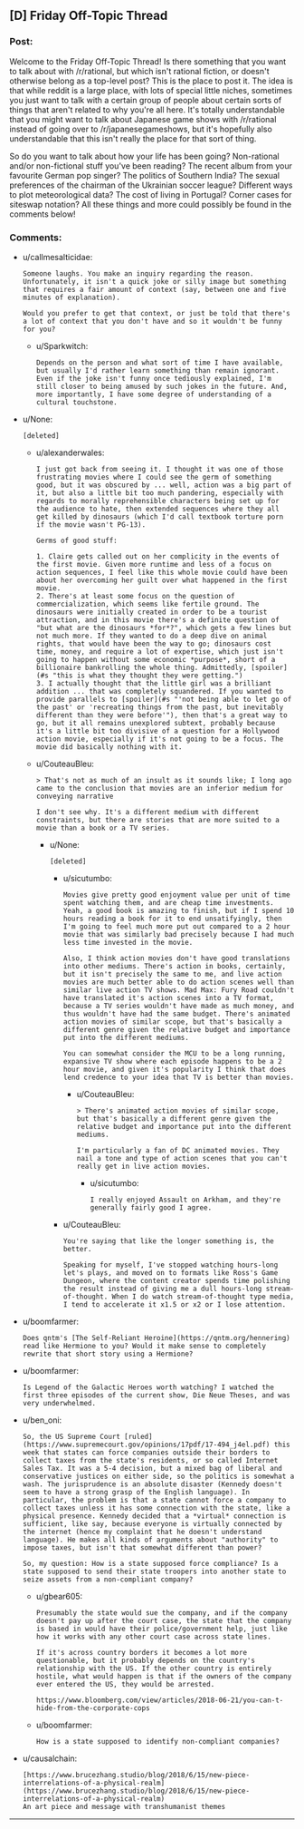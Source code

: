 ## [D] Friday Off-Topic Thread

### Post:

Welcome to the Friday Off-Topic Thread! Is there something that you want to talk about with /r/rational, but which isn't rational fiction, or doesn't otherwise belong as a top-level post? This is the place to post it. The idea is that while reddit is a large place, with lots of special little niches, sometimes you just want to talk with a certain group of people about certain sorts of things that aren't related to why you're all here. It's totally understandable that you might want to talk about Japanese game shows with /r/rational instead of going over to /r/japanesegameshows, but it's hopefully also understandable that this isn't really the place for that sort of thing.

So do you want to talk about how your life has been going? Non-rational and/or non-fictional stuff you've been reading? The recent album from your favourite German pop singer? The politics of Southern India? The sexual preferences of the chairman of the Ukrainian soccer league? Different ways to plot meteorological data? The cost of living in Portugal? Corner cases for siteswap notation? All these things and more could possibly be found in the comments below!


### Comments:

- u/callmesalticidae:
  ```
  Someone laughs. You make an inquiry regarding the reason. Unfortunately, it isn't a quick joke or silly image but something that requires a fair amount of context (say, between one and five minutes of explanation). 

  Would you prefer to get that context, or just be told that there's a lot of context that you don't have and so it wouldn't be funny for you?
  ```

  - u/Sparkwitch:
    ```
    Depends on the person and what sort of time I have available, but usually I'd rather learn something than remain ignorant. Even if the joke isn't funny once tediously explained, I'm still closer to being amused by such jokes in the future. And, more importantly, I have some degree of understanding of a cultural touchstone.
    ```

- u/None:
  ```
  [deleted]
  ```

  - u/alexanderwales:
    ```
    I just got back from seeing it. I thought it was one of those frustrating movies where I could see the germ of something good, but it was obscured by ... well, action was a big part of it, but also a little bit too much pandering, especially with regards to morally reprehensible characters being set up for the audience to hate, then extended sequences where they all get killed by dinosaurs (which I'd call textbook torture porn if the movie wasn't PG-13).

    Germs of good stuff:

    1. Claire gets called out on her complicity in the events of the first movie. Given more runtime and less of a focus on action sequences, I feel like this whole movie could have been about her overcoming her guilt over what happened in the first movie.
    2. There's at least some focus on the question of commercialization, which seems like fertile ground. The dinosaurs were initially created in order to be a tourist attraction, and in this movie there's a definite question of "but what are the dinosaurs *for*?", which gets a few lines but not much more. If they wanted to do a deep dive on animal rights, that would have been the way to go; dinosaurs cost time, money, and require a lot of expertise, which just isn't going to happen without some economic *purpose*, short of a billionaire bankrolling the whole thing. Admittedly, [spoiler](#s "this is what they thought they were getting.")
    3. I actually thought that the little girl was a brilliant addition ... that was completely squandered. If you wanted to provide parallels to [spoiler](#s "'not being able to let go of the past' or 'recreating things from the past, but inevitably different than they were before'"), then that's a great way to go, but it all remains unexplored subtext, probably because it's a little bit too divisive of a question for a Hollywood action movie, especially if it's not going to be a focus. The movie did basically nothing with it.
    ```

  - u/CouteauBleu:
    ```
    > That's not as much of an insult as it sounds like; I long ago came to the conclusion that movies are an inferior medium for conveying narrative

    I don't see why. It's a different medium with different constraints, but there are stories that are more suited to a movie than a book or a TV series.
    ```

    - u/None:
      ```
      [deleted]
      ```

      - u/sicutumbo:
        ```
        Movies give pretty good enjoyment value per unit of time spent watching them, and are cheap time investments. Yeah, a good book is amazing to finish, but if I spend 10 hours reading a book for it to end unsatifyingly, then I'm going to feel much more put out compared to a 2 hour movie that was similarly bad precisely because I had much less time invested in the movie.

        Also, I think action movies don't have good translations into other mediums. There's action in books, certainly, but it isn't precisely the same to me, and live action movies are much better able to do action scenes well than similar live action TV shows. Mad Max: Fury Road couldn't have translated it's action scenes into a TV format, because a TV series wouldn't have made as much money, and thus wouldn't have had the same budget. There's animated action movies of similar scope, but that's basically a different genre given the relative budget and importance put into the different mediums.

        You can somewhat consider the MCU to be a long running, expansive TV show where each episode happens to be a 2 hour movie, and given it's popularity I think that does lend credence to your idea that TV is better than movies.
        ```

        - u/CouteauBleu:
          ```
          > There's animated action movies of similar scope, but that's basically a different genre given the relative budget and importance put into the different mediums.

          I'm particularly a fan of DC animated movies. They nail a tone and type of action scenes that you can't really get in live action movies.
          ```

          - u/sicutumbo:
            ```
            I really enjoyed Assault on Arkham, and they're generally fairly good I agree.
            ```

      - u/CouteauBleu:
        ```
        You're saying that like the longer something is, the better.

        Speaking for myself, I've stopped watching hours-long let's plays, and moved on to formats like Ross's Game Dungeon, where the content creator spends time polishing the result instead of giving me a dull hours-long stream-of-thought. When I do watch stream-of-thought type media, I tend to accelerate it x1.5 or x2 or I lose attention.
        ```

- u/boomfarmer:
  ```
  Does qntm's [The Self-Reliant Heroine](https://qntm.org/hennering) read like Hermione to you? Would it make sense to completely rewrite that short story using a Hermione?
  ```

- u/boomfarmer:
  ```
  Is Legend of the Galactic Heroes worth watching? I watched the first three episodes of the current show, Die Neue Theses, and was very underwhelmed.
  ```

- u/ben_oni:
  ```
  So, the US Supreme Court [ruled](https://www.supremecourt.gov/opinions/17pdf/17-494_j4el.pdf) this week that states can force companies outside their borders to collect taxes from the state's residents, or so called Internet Sales Tax. It was a 5-4 decision, but a mixed bag of liberal and conservative justices on either side, so the politics is somewhat a wash. The jurisprudence is an absolute disaster (Kennedy doesn't seem to have a strong grasp of the English language). In particular, the problem is that a state cannot force a company to collect taxes unless it has some connection with the state, like a physical presence. Kennedy decided that a *virtual* connection is sufficient, like say, because everyone is virtually connected by the internet (hence my complaint that he doesn't understand language). He makes all kinds of arguments about "authority" to impose taxes, but isn't that somewhat different than power?

  So, my question: How is a state supposed force compliance? Is a state supposed to send their state troopers into another state to seize assets from a non-compliant company?
  ```

  - u/gbear605:
    ```
    Presumably the state would sue the company, and if the company doesn't pay up after the court case, the state that the company is based in would have their police/government help, just like how it works with any other court case across state lines.

    If it's across country borders it becomes a lot more questionable, but it probably depends on the country's relationship with the US. If the other country is entirely hostile, what would happen is that if the owners of the company ever entered the US, they would be arrested.

    https://www.bloomberg.com/view/articles/2018-06-21/you-can-t-hide-from-the-corporate-cops
    ```

  - u/boomfarmer:
    ```
    How is a state supposed to identify non-compliant companies?
    ```

- u/causalchain:
  ```
  [https://www.brucezhang.studio/blog/2018/6/15/new-piece-interrelations-of-a-physical-realm](https://www.brucezhang.studio/blog/2018/6/15/new-piece-interrelations-of-a-physical-realm)  
  An art piece and message with transhumanist themes
  ```

---

